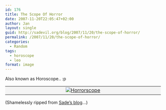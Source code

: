 ```yaml
---
id: 176
title: The Scope Of Horror
date: 2007-11-20T22:05:47+02:00
author: Jan
layout: single
guid: http://sadevil.org/blog/2007/11/20/the-scope-of-horror/
permalink: /2007/11/20/the-scope-of-horror/
categories:
  - Random
tags:
  - horoscope
  - leo
format: image
---
```

Also known as Horoscope.. :p

<table align="center">
  <tr>
    <td align="center" nowrap="nowrap" bgcolor="#f4f4f4" width="1%">
      <a href="http://www.lets101.com/quizzes/stars_say" target="_blank"><img src="https://kcore.org/wp-content/uploads/2007/11/zodiac_leo_txt.gif" alt="Horrorscope" /></a>
    </td>
  </tr>
</table>

(Shamelessly ripped from <a href="http://sade.sadevil.org/blog/?p=124" target="_blank">Sade&#8217;s blog</a>&#8230;)